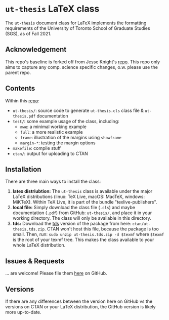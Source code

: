 # `ut-thesis` LaTeX class

The `ut-thesis` document class for LaTeX implements the formatting requirements of
the University of Toronto School of Graduate Studies (SGS), as of Fall 2021.

## Acknowledgement
This repo's baseline is forked off from Jesse Knight's [repo](https://github.com/jessexknight/ut-thesis). This repo only aims to capture any comp. science specific changes, o.w. please use the parent repo.

## Contents

Within this [repo](https://github.com/raeidsaqur/ut-cs-thesis):

- `ut-thesis/`: source code to generate `ut-thesis.cls` class file & `ut-thesis.pdf` documentation
- `test/`: some example usage of the class, including:
  - `mwe`: a minimal working example
  - `full`: a more realistic example
  - `frame`: illustration of the margins using `showframe`
  - `margin-*`: testing the margin options
- `makefile`: compile stuff
- `ctan/`: output for uploading to CTAN

## Installation

There are three main ways to install the class:
1. **latex distriubtion:**
  The `ut-thesis` class is available under the major LaTeX distributions
  (linux: TeX Live, macOS: MacTeX, windows: MiKTeX).
  Within TeX Live, it is part of the bundle "texlive-publishers".
2. **local file:**
  Simply download the class file (`.cls`) and maybe documentation (`.pdf`)
  from GitHub: `ut-thesis/`, and place it in your working directory.
  The class will only be available in this directory.
3. **tds:**
  Download the [tds](http://www.texfaq.org/FAQ-tds) version of the package
  from here: `ctan/ut-thesis.tds.zip`.
  CTAN won't host this file, because the package is too small.
  Then, run: `sudo unzip ut-thesis.tds.zip -d $texmf`
  where `$texmf` is the root of your texmf tree.
  This makes the class available to your whole LaTeX distribution.

## Issues & Requests

... are welcome!
Please file them [here](https://github.com/raeidsaqur/ut-cs-thesis) on GitHub.

## Versions

If there are any differences between
the version here on GitHub vs the versions on CTAN or your LaTeX distribution,
the GitHub version is likely more up-to-date.
